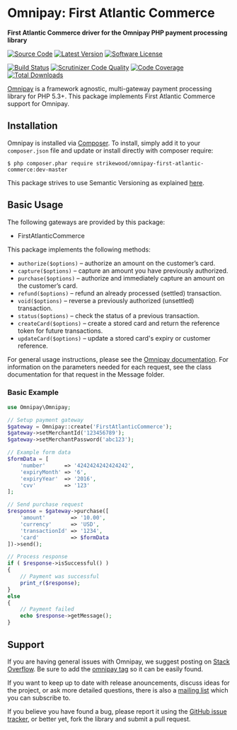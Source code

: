 # Omnipay: First Atlantic Commerce

**First Atlantic Commerce driver for the Omnipay PHP payment processing library**

[![Source Code](http://img.shields.io/badge/source-strikewood/omnipay--first--atlantic--commerce-blue.svg?style=flat-square)](https://github.com/strikewood/omnipay-first-atlantic-commerce) [![Latest Version](https://img.shields.io/github/release/strikewood/omnipay-first-atlantic-commerce.svg?style=flat-square)](https://github.com/strikewood/omnipay-first-atlantic-commerce/releases) [![Software License](https://img.shields.io/github/license/strikewood/omnipay-first-atlantic-commerce.svg?style=flat-square)](https://github.com/Strikewood/omnipay-first-atlantic-commerce/blob/master/LICENSE)

[![Build Status](https://img.shields.io/scrutinizer/build/g/strikewood/omnipay-first-atlantic-commerce.svg?style=flat-square)](https://scrutinizer-ci.com/g/Strikewood/omnipay-first-atlantic-commerce/build-status/master) [![Scrutinizer Code Quality](https://img.shields.io/scrutinizer/g/strikewood/omnipay-first-atlantic-commerce.svg?style=flat-square)](https://scrutinizer-ci.com/g/Strikewood/omnipay-first-atlantic-commerce/?branch=master) [![Code Coverage](https://img.shields.io/scrutinizer/coverage/g/strikewood/omnipay-first-atlantic-commerce.svg?style=flat-square)](https://scrutinizer-ci.com/g/Strikewood/omnipay-first-atlantic-commerce/?branch=master) [![Total Downloads](https://img.shields.io/packagist/dt/strikewood/omnipay-first-atlantic-commerce.svg?style=flat-square)](https://packagist.org/packages/Strikewood/omnipay-first-atlantic-commerce/)

[Omnipay](https://github.com/thephpleague/omnipay) is a framework agnostic, multi-gateway payment
processing library for PHP 5.3+. This package implements First Atlantic Commerce support for Omnipay.

## Installation

Omnipay is installed via [Composer](http://getcomposer.org/). To install, simply add it
to your `composer.json` file and update or install directly with composer require:

```
$ php composer.phar require strikewood/omnipay-first-atlantic-commerce:dev-master
```
This package strives to use Semantic Versioning as explained [here](http://semver.org/).

## Basic Usage

The following gateways are provided by this package:

* FirstAtlanticCommerce

This package implements the following methods:

* ``authorize($options)`` – authorize an amount on the customer’s card.
* ``capture($options)`` – capture an amount you have previously authorized.
* ``purchase($options)`` – authorize and immediately capture an amount on the customer’s card.
* ``refund($options)`` – refund an already processed (settled) transaction.
* ``void($options)`` – reverse a previously authorized (unsettled) transaction.
* ``status($options)`` – check the status of a previous transaction.
* ``createCard($options)`` – create a stored card and return the reference token for future transactions.
* ``updateCard($options)`` – update a stored card's expiry or customer reference.

For general usage instructions, please see the [Omnipay documentation](http://omnipay.thephpleague.com/).
For information on the parameters needed for each request, see the class documentation for that request in the Message folder.

### Basic Example

```php
use Omnipay\Omnipay;

// Setup payment gateway
$gateway = Omnipay::create('FirstAtlanticCommerce');
$gateway->setMerchantId('123456789');
$gateway->setMerchantPassword('abc123');

// Example form data
$formData = [
    'number'      => '4242424242424242',
    'expiryMonth' => '6',
    'expiryYear'  => '2016',
    'cvv'         => '123'
];

// Send purchase request
$response = $gateway->purchase([
    'amount'        => '10.00',
    'currency'      => 'USD',
    'transactionId' => '1234',
    'card'          => $formData
])->send();

// Process response
if ( $response->isSuccessful() )
{
    // Payment was successful
    print_r($response);
}
else
{
    // Payment failed
    echo $response->getMessage();
}
```

## Support

If you are having general issues with Omnipay, we suggest posting on
[Stack Overflow](http://stackoverflow.com/). Be sure to add the
[omnipay tag](http://stackoverflow.com/questions/tagged/omnipay) so it can be easily found.

If you want to keep up to date with release anouncements, discuss ideas for the project,
or ask more detailed questions, there is also a [mailing list](https://groups.google.com/forum/#!forum/omnipay) which
you can subscribe to.

If you believe you have found a bug, please report it using the [GitHub issue tracker](https://github.com/Strikewood/omnipay-first-atlantic-commerce/issues),
or better yet, fork the library and submit a pull request.
